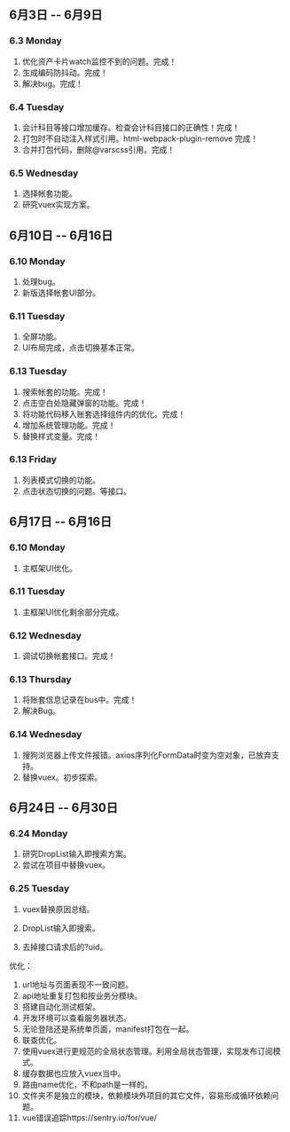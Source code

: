 ## 6月3日 -- 6月9日

### 6.3 Monday
1. 优化资产卡片watch监控不到的问题。完成！
2. 生成编码防抖动。完成！
3. 解决bug。完成！

### 6.4 Tuesday
1. 会计科目等接口增加缓存。检查会计科目接口的正确性！完成！
2. 打包时不自动注入样式引用。html-webpack-plugin-remove 完成！
3. 合并打包代码，删除@varscss引用。完成！

### 6.5 Wednesday
1. 选择帐套功能。
2. 研究vuex实现方案。

## 6月10日 -- 6月16日

### 6.10 Monday
1. 处理bug。
2. 新版选择帐套UI部分。

### 6.11 Tuesday
1. 全屏功能。
2. UI布局完成，点击切换基本正常。

### 6.13 Tuesday
1. 搜索帐套的功能。完成！
2. 点击空白处隐藏弹窗的功能。完成！
3. 将功能代码移入账套选择组件内的优化。完成！
4. 增加系统管理功能。完成！
5. 替换样式变量。完成！

### 6.13 Friday
1. 列表模式切换的功能。
2. 点击状态切换的问题。等接口。

## 6月17日 -- 6月16日

### 6.10 Monday
1. 主框架UI优化。

### 6.11 Tuesday
1. 主框架UI优化剩余部分完成。

### 6.12 Wednesday
1. 调试切换帐套接口。完成！

### 6.13 Thursday
1. 将账套信息记录在bus中。完成！
2. 解决Bug。

### 6.14 Wednesday
1. 搜狗浏览器上传文件报错。axios序列化FormData时变为空对象，已放弃支持。
2. 替换vuex。初步探索。

## 6月24日 -- 6月30日

### 6.24 Monday
1. 研究DropList输入即搜索方案。
2. 尝试在项目中替换vuex。

### 6.25 Tuesday
1. vuex替换原因总结。
2. DropList输入即搜索。


1. 去掉接口请求后的?uid。

优化：
1. url地址与页面表现不一致问题。
1. api地址重复打包和按业务分模块。
1. 搭建自动化测试框架。
1. 开发环境可以查看服务器状态。
1. 无论登陆还是系统单页面，manifest打包在一起。
1. 联查优化。
1. 使用vuex进行更规范的全局状态管理。利用全局状态管理，实现发布订阅模式。
1. 缓存数据也应放入vuex当中。
1. 路由name优化，不和path是一样的。
1. 文件夹不是独立的模块，依赖模块外项目的其它文件，容易形成循环依赖问题。
1. vue错误追踪https://sentry.io/for/vue/

